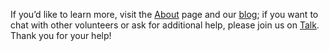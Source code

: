 If you’d like to learn more, visit the [About](/#/about) page and our [blog](); if you want to chat with other volunteers or ask for additional help, please join us on [Talk](). Thank you for your help!
